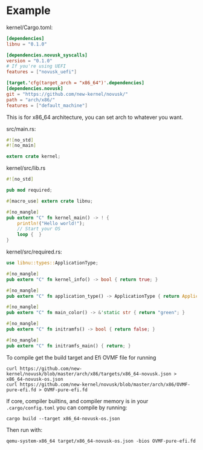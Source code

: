 # Example

kernel/Cargo.toml:
```toml
[dependencies]
libnu = "0.1.0"

[dependencies.novusk_syscalls]
version = "0.1.0"
# If you're using UEFI
features = ["novusk_uefi"]

[target.'cfg(target_arch = "x86_64")'.dependencies]
[dependencies.novusk]
git = "https://github.com/new-kernel/novusk/"
path = "arch/x86/"
features = ["default_machine"]
```

This is for x86_64 architecture, you can set arch to whatever you want.

src/main.rs:
```rust
#![no_std]
#![no_main]

extern crate kernel;
```

kernel/src/lib.rs
```rust
#![no_std]

pub mod required;

#[macro_use] extern crate libnu;

#[no_mangle]
pub extern "C" fn kernel_main() -> ! {
    println!("Hello world!");
    // Start your OS
    loop {  }
}
```

kernel/src/required.rs:
```rust
use libnu::types::ApplicationType;

#[no_mangle]
pub extern "C" fn kernel_info() -> bool { return true; }

#[no_mangle]
pub extern "C" fn application_type() -> ApplicationType { return ApplicationType::OperatingSystem; }

#[no_mangle]
pub extern "C" fn main_color() -> &'static str { return "green"; }

#[no_mangle]
pub extern "C" fn initramfs() -> bool { return false; }

#[no_mangle]
pub extern "C" fn initramfs_main() { return; }
```

To compile get the build target and Efi OVMF file for running
```commandline
curl https://github.com/new-kernel/novusk/blob/master/arch/x86/targets/x86_64-novusk.json > x86_64-novusk-os.json
curl https://github.com/new-kernel/novusk/blob/master/arch/x86/OVMF-pure-efi.fd > OVMF-pure-efi.fd
```

If core, compiler builtins, and compiler memory is in your ``.cargo/config.toml`` you can compile by running:
```commandline
cargo build --target x86_64-novusk-os.json
```

Then run with:
```commandline
qemu-system-x86_64 target/x86_64-novusk-os.json -bios OVMF-pure-efi.fd
```
